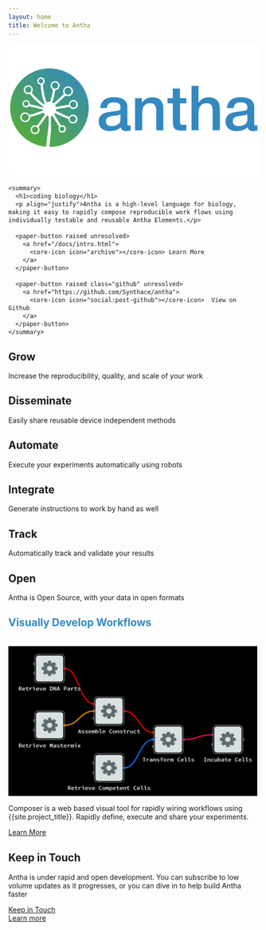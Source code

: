 ```yaml
---
layout: home
title: Welcome to Antha
---
```


<section id="future" class="main-bg">
  <div class="panel left">
    <img src="/images/logos/a-logo-color-416.svg">

    <summary>
      <h1>coding biology</h1>
      <p align="justify">Antha is a high-level language for biology, making it easy to rapidly compose reproducible work flows using individually testable and reusable Antha Elements.</p>

      <paper-button raised unresolved>
        <a href="/docs/intro.html">
          <core-icon icon="archive"></core-icon> Learn More
      	</a>
      </paper-button>

      <paper-button raised class="github" unresolved>
      	<a href="https://github.com/Synthace/antha">
          <core-icon icon="social:post-github"></core-icon>  View on Github 
      	</a>
      </paper-button>
    </summary>
  </div>

</section>  

<section id="why-antha" class="main-purple">
  <div class="panel right">
    <summary>
		<smart-flow width="800">
			<div id="grow">
				<smart-flow width="100">
					<segment layout vertical>
						<h2><core-icon src="images/noun/grow.svg" class="icon-big"></core-icon> Grow</h2>
						<p>Increase the reproducibility, quality, and scale of your work</p>					
					</segment>
				</smart-flow>
		  	</div>
			<div id="disseminate">
				<smart-flow width="100">
					<segment layout vertical>
						<h2><core-icon src="images/noun/disseminate.svg" class="icon-big"></core-icon> Disseminate</h2>
						<p>Easily share reusable device independent methods</p>					
					</segment>
				</smart-flow>
		  	</div>
    		</smart-flow>
		<smart-flow width="800">
			<div id="automate">
				<smart-flow width="100">
					<segment layout vertical>
						<h2><core-icon src="images/noun/robot.svg" class="icon-big"></core-icon> Automate</h2>
						<p>Execute your experiments automatically using robots</p>					
					</segment>
				</smart-flow>
		  	</div>
			<div id="manual">
				<smart-flow width="100">
					<segment layout vertical>
						<h2><core-icon src="images/noun/scientist.svg" class="icon-big"></core-icon> Integrate</h2>
						<p>Generate instructions to work by hand as well</p>					
					</segment>
				</smart-flow>
		  	</div>
    	</smart-flow>
		<smart-flow width="800">
			<div id="track">
				<smart-flow width="100">
					<segment layout vertical>
						<h2><core-icon src="images/noun/data.svg" class="icon-big"></core-icon> Track</h2>
						<p>Automatically track and validate your results</p>					
					</segment>
				</smart-flow>
		  	</div>
			<div id="open">
				<smart-flow width="100">
					<segment layout vertical>
						<h2><core-icon src="images/noun/unlock.svg" class="icon-big"></core-icon> Open</h2>
						<p>Antha is Open Source, with your data in open formats</p>					
					</segment>
				</smart-flow>
		  	</div>
    	</smart-flow>
	</summary>
  </div>
</section>

<section id="composer" class="main-bg">
  <div class="panel">
    <summary style="transform: translateZ(0);">
      <h1 style="color:rgb(51,137,192)">Visually Develop Workflows</h1>
	  <br>
	<div class="scroll">
      		<a href="/docs/concepts/flow-based-programming.html" target="_blank">
        		<img src="/images/flow-gui.png" height="300" width="500" alt="Learn More About Composition" title="Learn More About Composition" />
      		</a>
	</div>
      <div>
        <p>
        Composer is a web based visual tool for rapidly wiring workflows using {{site.project_title}}. Rapidly define, execute and share your experiments.
        </p>
          <paper-button>
        	<a href="/docs/concepts/flow-based-programming.html" target="_blank">
            		<core-icon icon="arrow-forward"></core-icon> Learn More
        	</a>
          </paper-button>
      </div>
    </summary>
  </div>
</section>


<section id="learn" class="main-purple">
  <div class="panel right">
    <summary>
      <learn-tabs></learn-tabs>
    </summary>
  </div>
</section>


<section id="keep-in-touch" class="main-bg">
  <div class="panel right">
    <summary>
      <h1>Keep in Touch</h1>
      <p>Antha is under rapid and open development. You can subscribe to low volume updates as it progresses, or you can dive in to help build Antha faster</p>
	  <div layout horizontal justified>
		  <div></div>
		  <div>
		  	<paper-button raised>
	  			<a href="https://groups.google.com/a/antha-lang.org/group/antha-dev/boxsubscribe">
		  			<core-icon icon="mail"></core-icon> Keep in Touch
				</a>
			</paper-button>
		  </div>
		  <div></div>
		  <div>	
        	<paper-button raised>
      			<a href="/docs/intro.html">
          	  		<core-icon icon="arrow-forward"></core-icon> Learn more
      	  		</a>
        	</paper-button>
		  </div>
		  <div></div>
    </summary>
  </div>
</section>
